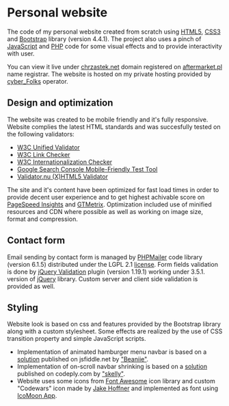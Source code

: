 # Personal website

The code of my personal website created from scratch using [HTML5](https://www.w3schools.com/html/), [CSS3](https://www.w3schools.com/css/) and [Bootstrap](https://getbootstrap.com/) library (version 4.4.1). The project also uses a pinch of [JavaScript](https://www.w3schools.com/js/) and [PHP](https://www.php.net/) code for some visual effects and to provide interactivity with user.

You can view it live under [chrzastek.net](http://chrzastek.net/) domain registered on [aftermarket.pl](https://www.aftermarket.pl/) name registrar. The website is hosted on my private hosting provided by [cyber_Folks](https://cyberfolks.pl/) operator.

## Design and optimization

The website was created to be mobile friendly and it's fully responsive. Website complies the latest HTML standards and was succesfully tested on the following validators:

- [W3C Unified Validator](https://validator.w3.org/unicorn/check?ucn_uri=chrzastek.net&ucn_task=conformance#)
- [W3C Link Checker](https://validator.w3.org/checklink?uri=chrzastek.net&hide_type=all&depth=&check=Check)
- [W3C Internationalization Checker](https://validator.w3.org/i18n-checker/check?uri=http%3A%2F%2Fwww.chrzastek.net#validate-by-uri+)
- [Google Search Console Mobile-Friendly Test Tool](https://search.google.com/test/mobile-friendly?id=7pScDghWz9bYhT5_tCEfSw)
- [Validator.nu (X)HTML5 Validator](https://html5.validator.nu/?doc=http%3A%2F%2Fchrzastek.net%2F)

The site and it's content have been optimized for fast load times in order to provide decent user experience and to get highest achivable score on [PageSpeed Insights](https://developers.google.com/speed/pagespeed/insights/?hl=pl&url=http%3A%2F%2Fchrzastek.net%2F) and [GTMetrix](https://gtmetrix.com/reports/chrzastek.net/2IZjXicy). Optimization included use of minified resources and CDN where possible as well as working on image size, format and compression.

## Contact form

Email sending by contact form is managed by [PHPMailer](https://github.com/PHPMailer/PHPMailer) code library (version 6.1.5) distributed under the LGPL 2.1 [license](http://www.gnu.org/licenses/lgpl-2.1.html). Form fields validation is done by [jQuery Validation](https://jqueryvalidation.org/) plugin (version 1.19.1) working under 3.5.1. version of [jQuery](https://jquery.com/) library. Custom server and client side validation is provided as well.

## Styling

Website look is based on css and features provided by the Bootstrap library along with a custom stylesheet. Some effects are realized by the use of CSS transition property and simple JavaScript scripts.

- Implementation of animated hamburger menu navbar is based on a [solution](https://jsfiddle.net/Beaniie/s8rm1f0q/5/) published on jsfiddle.net by ["Beaniie"](https://jsfiddle.net/user/Beaniie/fiddles/).
- Implementation of on-scroll navbar shrinking is based on a [solution](https://www.codeply.com/p/U6Us8AMnnM) published on codeply.com by ["skelly"](https://www.codeply.com/u/skelly).
- Website uses some icons from [Font Awesome](https://fontawesome.com/) icon library and custom "Codewars" icon made by [Jake Hoffner](https://github.com/FortAwesome/Font-Awesome/issues/4809#issuecomment-255845386) and implemented as font using [IcoMoon App](https://icomoon.io/app/#/select).
